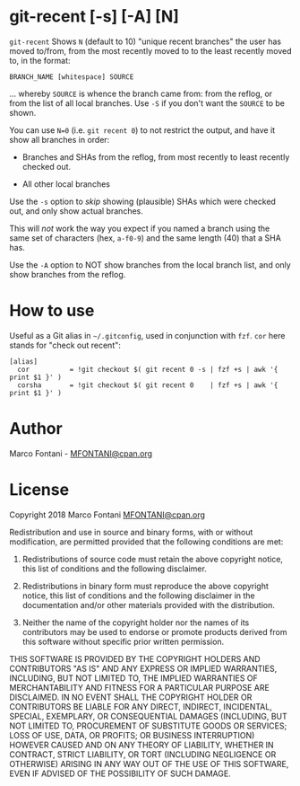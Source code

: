# git-recent [-s] [-A] [N]

`git-recent` Shows `N` (default to 10) "unique recent branches" the user
has moved to/from, from the most recently moved to to the least recently
moved to, in the format:

    BRANCH_NAME [whitespace] SOURCE

... whereby `SOURCE` is whence the branch came from: from the reflog, or from
the list of all local branches. Use `-S` if you don't want the `SOURCE` to be
shown.

You can use `N=0` (i.e. `git recent 0`) to not restrict the output, and have it
show all branches in order:

* Branches and SHAs from the reflog, from most recently to least recently checked out.

* All other local branches

Use the `-s` option to *skip* showing (plausible) SHAs which were checked out,
and only show actual branches.

This will *not* work the way you expect if you named a branch using the same
set of characters (hex, `a-f0-9`) and the same length (40) that a SHA has.

Use the `-A` option to NOT show branches from the local branch list, and
only show branches from the reflog.

# How to use

Useful as a Git alias in `~/.gitconfig`, used in conjunction with `fzf`.
`cor` here stands for "check out recent":

    [alias]
      cor          = !git checkout $( git recent 0 -s | fzf +s | awk '{ print $1 }' )
      corsha       = !git checkout $( git recent 0    | fzf +s | awk '{ print $1 }' )

# Author

Marco Fontani - <MFONTANI@cpan.org>

# License

Copyright 2018 Marco Fontani <MFONTANI@cpan.org>

Redistribution and use in source and binary forms, with or without
modification, are permitted provided that the following conditions are met:

1. Redistributions of source code must retain the above copyright notice, this list of conditions and the following disclaimer.

2. Redistributions in binary form must reproduce the above copyright notice, this list of conditions and the following disclaimer in the documentation and/or other materials provided with the distribution.

3. Neither the name of the copyright holder nor the names of its contributors may be used to endorse or promote products derived from this software without specific prior written permission.

THIS SOFTWARE IS PROVIDED BY THE COPYRIGHT HOLDERS AND CONTRIBUTORS "AS IS"
AND ANY EXPRESS OR IMPLIED WARRANTIES, INCLUDING, BUT NOT LIMITED TO, THE
IMPLIED WARRANTIES OF MERCHANTABILITY AND FITNESS FOR A PARTICULAR PURPOSE
ARE DISCLAIMED. IN NO EVENT SHALL THE COPYRIGHT HOLDER OR CONTRIBUTORS BE
LIABLE FOR ANY DIRECT, INDIRECT, INCIDENTAL, SPECIAL, EXEMPLARY, OR
CONSEQUENTIAL DAMAGES (INCLUDING, BUT NOT LIMITED TO, PROCUREMENT OF
SUBSTITUTE GOODS OR SERVICES; LOSS OF USE, DATA, OR PROFITS; OR BUSINESS
INTERRUPTION) HOWEVER CAUSED AND ON ANY THEORY OF LIABILITY, WHETHER IN
CONTRACT, STRICT LIABILITY, OR TORT (INCLUDING NEGLIGENCE OR OTHERWISE)
ARISING IN ANY WAY OUT OF THE USE OF THIS SOFTWARE, EVEN IF ADVISED OF THE
POSSIBILITY OF SUCH DAMAGE.

